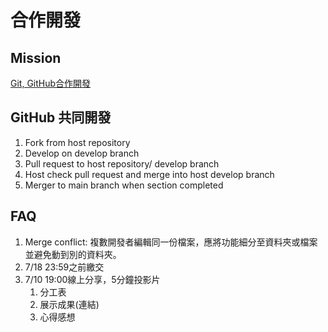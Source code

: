 # 合作開發

## Mission

[Git, GitHub合作開發](https://docs.google.com/presentation/d/15PdPgSRaigOcGNZzfL7EW1tQxiC0vu5QgTehw1w6mdY/edit#slide=id.p)

## GitHub 共同開發

1. Fork from host repository
2. Develop on develop branch
3. Pull request to host repository/ develop branch
4. Host check pull request and merge into host develop branch
5. Merger to main branch when section completed

## FAQ

1. Merge conflict: 複數開發者編輯同一份檔案，應將功能細分至資料夾或檔案並避免動到別的資料夾。
2. 7/18 23:59之前繳交
3. 7/10 19:00線上分享，5分鐘投影片
    1. 分工表
    2. 展示成果(連結)
    3. 心得感想
